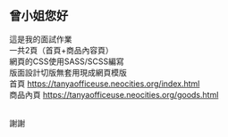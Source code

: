 ## 曾小姐您好

這是我的面試作業<br>
一共2頁（首頁+商品內容頁）<br>
網頁的CSS使用SASS/SCSS編寫<br>
版面設計切版無套用現成網頁模版<br>
首頁 https://tanyaofficeuse.neocities.org/index.html <br>
商品內頁  https://tanyaofficeuse.neocities.org/goods.html<br>

<br>
謝謝

